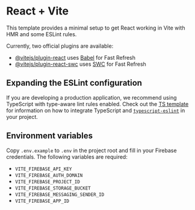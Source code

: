 # React + Vite

This template provides a minimal setup to get React working in Vite with HMR and some ESLint rules.

Currently, two official plugins are available:

- [@vitejs/plugin-react](https://github.com/vitejs/vite-plugin-react/blob/main/packages/plugin-react) uses [Babel](https://babeljs.io/) for Fast Refresh
- [@vitejs/plugin-react-swc](https://github.com/vitejs/vite-plugin-react/blob/main/packages/plugin-react-swc) uses [SWC](https://swc.rs/) for Fast Refresh

## Expanding the ESLint configuration

If you are developing a production application, we recommend using TypeScript with type-aware lint rules enabled. Check out the [TS template](https://github.com/vitejs/vite/tree/main/packages/create-vite/template-react-ts) for information on how to integrate TypeScript and [`typescript-eslint`](https://typescript-eslint.io) in your project.

## Environment variables

Copy `.env.example` to `.env` in the project root and fill in your Firebase credentials. The following variables are required:

- `VITE_FIREBASE_API_KEY`
- `VITE_FIREBASE_AUTH_DOMAIN`
- `VITE_FIREBASE_PROJECT_ID`
- `VITE_FIREBASE_STORAGE_BUCKET`
- `VITE_FIREBASE_MESSAGING_SENDER_ID`
- `VITE_FIREBASE_APP_ID`
